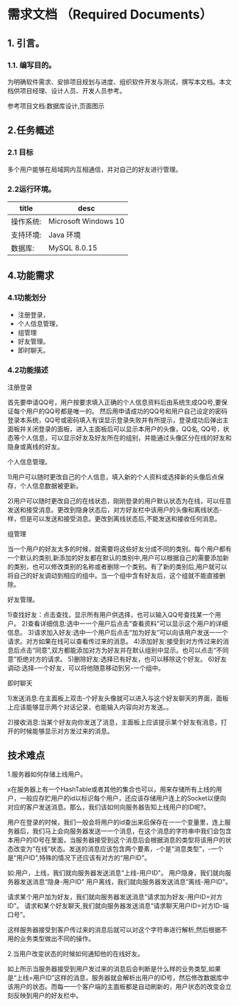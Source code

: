 
# 需求文档 （Required Documents）

## 1. 引言。

### 1.1. 编写目的。

为明确软件需求、安排项目规划与进度、组织软件开发与测试，撰写本文档。本文档供项目经理、设计人员、开发人员参考。

参考项目文档:数据库设计,页面图示

## 2.任务概述

### 2.1 目标

多个用户能够在局域网内互相通信，并对自己的好友进行管理。

### 2.2运行环境。



| title     | desc                 |
| --------- | -------------------- |
| 操作系统: | Microsoft Windows 10 |
| 支持环境: | Java 环境            |
| 数据库:   | MySQL 8.0.15         |

## 4.功能需求

### 4.1功能划分

- 注册登录，
- 个人信息管理，
- 组管理
- 好友管理。
- 即时聊天。

### 4.2功能描述

注册登录

首先要申请QQ号，用户按要求填入正确的个人信息资料后由系统生成QQ号,要保证每个用户的QQ号都是唯一的。 然后用申请成功的QQ号和用户自己设定的密码登录本系统，QQ号或密码填入有误显示登录失败并有所提示，登录成功后弹出主面板并关闭登录的面板，进入主面板后可以显示本用户的头像，QQ名, QQ号，状态等个人信息，可以显示好友及好友所在的组别，并能通过头像区分在线的好友和隐身或离线的好友。

个人信息管理。

1)用户可以随时更改自己的个人信息，填入新的个人资料或选择新的头像后点保存，个人信息数据被更新。

2)用户可以随时更改自己的在线状态，刚刚登录的用户默认状态为在线，可以任意发送和接受消息。更改到隐身状态后，对方好友栏中该用户的头像和离线状态-样，但是可以发送和接受消息。更改到离线状态后,不能发送和接收任何消息。

组管理

当一个用户的好友太多的时候，就需要将这些好友分成不同的类别。每个用户都有一个默认的类别,新添加的好友都在默认的类别中,用户可以根据自己的需要添加新的类别，也可以修改类别的名称或者删除一个类别。有了新的类别后,用户就可以将自己的好友调动到相应的组中。当一个组中含有好友后，这个组就不能直接删除。

好友管理。

1)查找好友：点击查找，显示所有用户供选择，也可以输入QQ号查找某一个用户。
2)查看详细信息:选中一一个用户后点击“查看资料”可以显示这个用户的详细信息。
3)请求加入好友:选中一个用户后点击“加为好友”可以向该用户发送一一个请求。对方如果在线可以查看传过来的消息。
4)添加好友:接受到对方传过来的消息后点击“同意”,双方都能添加对方为好友并在默认组别中显示。也可以点击“不同意”拒绝对方的请求。
5)删除好友:选择已有好友，也可以移除这个好友。
6)好友调动:选择-一个好友，可以将他随意移动到另-一个组中。

即时聊天

1)发送消息:在主面板上双击-个好友头像就可以进入与这个好友聊天的界面，面板上应该能够显示两个对话记录，也能输入内容向对方发送。。

2)接收消息:当某个好友向你发送了消息，主面板上应该提示某个好友有消息，打开的时候能够显示对方发过来的消息。

## 技术难点

1.服务器如何存储上线用户。

x在服务器上有一个HashTable或者其他的集合也可以，用来存储所有上线的用户，一般应存贮用户的id以标识每个用户，还应该存储用户连上的Socket以便向对应的客户发送消息。那么，我们该如何向服务器告知上线用户的ID呢?。

用户在登录的时候，我们一般会将用户的id查出来后保存在一一个变量里，连上服务器后，我们马上会向服务器发送一一个消息，在这个消息的字符串中我们会包含本用户的ID号在里面，当服务器接受到这个消息后会根据消息的类型将该用户的状态改变为“在线”状态。发送的消息应该包含两个要素，-个是“消息类型”，-一个是“用户ID",特殊的情况下还应该有对方的“用户ID"。

如:用户，上线，我们就向服务器发送消息“上线-用户ID"。
用户隐身，我们就向服务器发送消息“隐身-用户ID"
用户离线，我们就向服务器发送消息“离线-用户ID"。

请求某个用户加为好友，我们就向服务器发送消息“请求加为好友-用户ID=对方ID"。
请求和某个好友聊天,我们就向服务器发送消息“请求聊天用户ID=对方ID-端口号”。

这样服务器接受到客户传过来的消息后就可以对这个字符串进行解析,然后根据不用的业务类型做出不同的操作。

2.当用户改变状态的时候如何通知他的在线好友。

如上所示当服务器接受到用户发过来的消息后会判断是什么样的业务类型,如果是“上线=用户ID”这样的消息，服务器就会解析出用户的ID号，然后修改数据库中该用户的状态。而每一一个客户端的主面板都是自动刷新的，用户状态的改变会立刻反映到用户的好友栏中。
